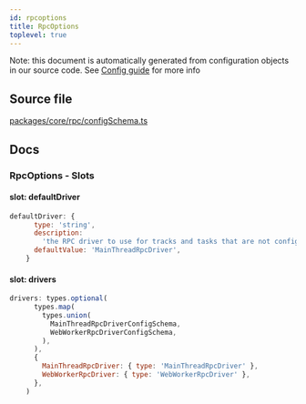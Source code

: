 ```yaml
---
id: rpcoptions
title: RpcOptions
toplevel: true
---
```

Note: this document is automatically generated from configuration objects in
our source code. See [Config guide](/docs/config_guide) for more info

## Source file

[packages/core/rpc/configSchema.ts](https://github.com/GMOD/jbrowse-components/blob/main/packages/core/rpc/configSchema.ts)

## Docs







### RpcOptions - Slots
#### slot: defaultDriver



```js
defaultDriver: {
      type: 'string',
      description:
        'the RPC driver to use for tracks and tasks that are not configured to use a specific RPC backend',
      defaultValue: 'MainThreadRpcDriver',
    }
```

#### slot: drivers



```js
drivers: types.optional(
      types.map(
        types.union(
          MainThreadRpcDriverConfigSchema,
          WebWorkerRpcDriverConfigSchema,
        ),
      ),
      {
        MainThreadRpcDriver: { type: 'MainThreadRpcDriver' },
        WebWorkerRpcDriver: { type: 'WebWorkerRpcDriver' },
      },
    )
```




